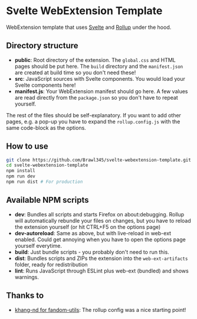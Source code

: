 Svelte WebExtension Template
============================
WebExtension template that uses [Svelte](https://svelte.dev/) and [Rollup](https://rollupjs.org/guide/en/) under the hood.

## Directory structure

* **public**: Root directory of the extension. The `global.css` and HTML pages should be put here. The `build` directory and the `manifest.json` are created at build time so you don't need these!
* **src**: JavaScript sources with Svelte components. You would load your Svelte components here!
* **manifest.js**: Your WebExtension manifest should go here. A few values are read directly from the `package.json` so you don't have to repeat yourself.

The rest of the files should be self-explanatory. If you want to add other pages, e.g. a pop-up you have to expand the `rollup.config.js` with the same code-block as the options.

## How to use

```bash
git clone https://github.com/Brawl345/svelte-webextension-template.git
cd svelte-webextension-template
npm install
npm run dev
npm run dist # For production
```

## Available NPM scripts

* **dev**: Bundles all scripts and starts Firefox on about:debugging. Rollup will automatically rebundle your files on changes, but you have to reload the extension yourself (or hit CTRL+F5 on the options page)
* **dev-autoreload**: Same as above, but with live-reload in web-ext enabled. Could get annoying when you have to open the options page yourself everytime.
* **build**: Just bundle scripts - you probably don't need to run this.
* **dist**: Bundles scripts and ZIPs the extension into the `web-ext-artifacts` folder, ready for redistribution
* **lint**: Runs JavaScript through ESLint plus web-ext (bundled) and shows warnings.

## Thanks to

* [khang-nd for fandom-utils](https://github.com/khang-nd/fandom-utils): The rollup config was a nice starting point!
